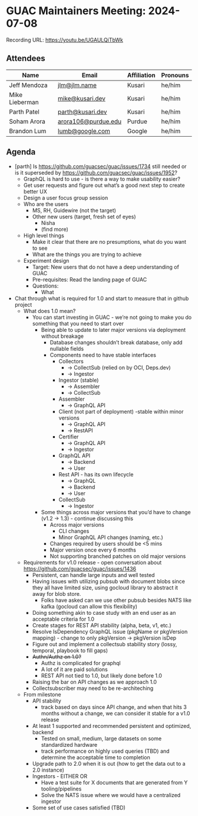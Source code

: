 
# GUAC Maintainers Meeting: 2024-07-08

Recording URL: https://youtu.be/UGAULQiTbWk

## Attendees

| Name | Email | Affiliation | Pronouns
| ---- | ----- | ----------- | --------
| Jeff Mendoza | jlm@jlm.name | Kusari | he/him
| Mike Lieberman | mike@kusari.dev | Kusari | he/him
| Parth Patel | parth@kusari.dev | Kusari | he/him
| Soham Arora | arora106@purdue.edu | Purdue | he/him
| Brandon Lum | lumb@google.com | Google | he/him

## Agenda

* [parth] Is https://github.com/guacsec/guac/issues/1734 still needed or is it superseded by https://github.com/guacsec/guac/issues/1952?
    * GraphQL is hard to use - is there a way to make usability easier?
    * Get user requests and figure out what’s a good next step to create better UX
    * Design a user focus group session
    * Who are the users
        * MS, RH, Guidewire (not the target)
        * Other new users (target, fresh set of eyes)
            * Nisha
            * (find more)
    * High level things
        * Make it clear that there are no presumptions, what do you want to see
        * What are the things you are trying to achieve
    * Experiment design
        * Target: New users that do not have a deep understanding of GUAC
        * Pre-requisites: Read the landing page of GUAC
        * Questions:
            * What 
* Chat through what is required for 1.0 and start to measure that in github project
    * What does 1.0 mean?
        * You can start investing in GUAC - we’re not going to make you do something that you need to start over
            * Being able to update to later major versions via deployment without breakage
                * Database changes shouldn’t break database, only add nullable fields
                * Components need to have stable interfaces
                    * Collectors
                         * -> CollectSub (relied on by OCI, Deps.dev)
                         * -> Ingestor
                    * Ingestor (stable)
                         * -> Assembler
                         * -> CollectSub
                    * Assembler
                         * -> GraphQL API
                    * Client (not part of deployment) -stable within minor versions
                         * -> GraphQL API
                         * -> RestAPI
                    * Certifier
                         * -> GraphQL API
                         * -> Ingestor
                    * GraphQL API
                         * -> Backend
                         * -> User
                    * Rest API - has its own lifecycle
                         * -> GraphQL
                         * -> Backend
                         * -> User
                    * CollectSub
                         * -> Ingestor
             * Some things across major versions that you’d have to change (v1.2 -> 1.3) - continue discussing this
                 * Across major versions
                     * CLI changes
                     * Minor GraphQL API changes (naming, etc.)
                 * Changes required by users should be <5 mins 
                 * Major version once every 6 months
                 * Not supporting branched patches on old major versions
    * Requirements for v1.0 release - open conversation about https://github.com/guacsec/guac/issues/1436
        * Persistent, can handle large inputs and well tested
        * Having issues with utilizing pubsub with document blobs since they all have limited size, using gocloud library to abstract it away for blob store.
            * Folks have asked can we use other pubsub besides NATS like kafka (gocloud can allow this flexibility)
        * Doing something  akin to case study with an end user as an acceptable criteria for 1.0 
        * Create stages for REST API stability (alpha, beta, v1, etc.)
        * Resolve IsDependency GraphQL issue (pkgName or pkgVersion mapping) - change to only pkgVersion -> pkgVersion isDep
        * Figure out and implement a collectsub stability story (lossy, temporal, playbook to fill gaps)
        * ~~Authn/Authz on 1.0?~~
            * Authz is complicated for graphql
            * A lot of it are paid solutions
            * REST API not tied to 1.0, but likely done before 1.0
        * Raising the bar on API changes as we approach 1.0
        * Collectsubscriber may need to be re-architeching 
    * From milestone
        * API stability 
            * track based on days since API change, and when that hits 3 months without a change, we can consider it stable for a v1.0 release
        * At least 1 supported and recommended persistent and optimized, backend
            * Tested on small, medium, large datasets on some standardized hardware
            * track performance on highly used queries (TBD) and determine the acceptable time to completion
        * Upgrade path to 2.0 when it is out (how to get the data out to a 2.0 instance)
        * Ingestors - EITHER OR
            * Have a test suite for X documents that are generated from Y tooling/pipelines
            * Solve the NATS issue where we would have a centralized ingestor
        * Some set of use cases satisfied (TBD)
